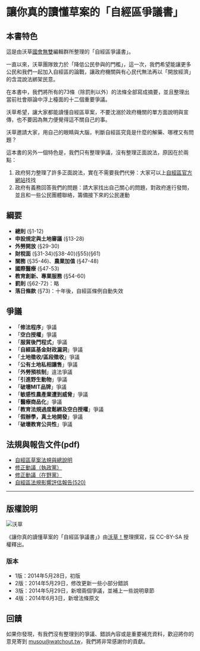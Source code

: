 # 讓你真的讀懂草案的「自經區爭議書」

## 本書特色

這是由沃草[國會無雙](http://musou.tw/)編輯群所整理的「自經區爭議書」。

一直以來，沃草團隊致力於「降低公民參與的門檻」，這一次，我們希望能讓更多公民和我們一起加入自經區的論戰，讓政府機關與有心民代無法再以「開放經濟」的含混說法綁架民意。

在本書中，我們將所有的73條（除罰則以外）的法條全部寫成摘要，並且整理出當前社會辯論中浮上檯面的十二個重要爭議。

沃草希望，讓大家都能讀懂自經區草案，不要沈溺於政府機關的單方面說明與宣傳，也不要因為無力便覺得這不關自己的事。

沃草邀請大家，用自己的眼睛與大腦，判斷自經區究竟是什麼的解藥、哪裡又有問題？

這本書的另外一個特色是，我們只有整理爭議，沒有整理正面說法，原因在於兩點：

1. 政府努力整理了許多正面說法，實在不需要我們代勞：大家可以上[自經區官方網站](http://www.fepz.org.tw/m1.aspx?sNo=0019944)找找
2. 政府有義務回答我們的問題：請大家找出自己關心的問題，對政府進行發問，並且和一些公民團體聯絡，籌備接下來的公民運動
 
## 綱要

* **總則** (§1-12)
* **申設規定與土地審議** (§13-28)
* **外勞開放** (§29-30)
* **財稅面** (§31-34)(§38-40)(§55)(§61)
* **關務** (§35-46)、**農業加值** (§47-48)
* **國際醫療** (§47-53)
* **教育創新、專業服務** (§54-60)
* **罰則** (§62-72)：略
* **落日條款** (§73)：十年後，自經區條例自動失效

## 爭議
* 「**修法程序**」爭議
* 「**空白授權**」爭議
* 「**服貿後門程式**」爭議
* 「**自經區基金財政漏洞**」爭議
* 「**土地徵收/區段徵收**」爭議 
* 「**公有土地私相讓售**」爭議
* 「**外勞預核制**」違法爭議
* 「**引進野生動物**」爭議
* 「**破壞MIT品牌**」爭議 
* 「**敏感性農產業遭到威脅**」爭議
* 「**醫療商品化**」爭議
* 「**教育法規過度鬆綁及空白授權**」爭議
* 「**假辦學，真土地開發**」爭議
* 「**破壞教育公共性**」爭議

## 法規與報告文件(pdf)

* [自經區草案法規與總說明](http://www.fepz.org.tw/dn.aspx?uid=34042)
* [修正動議（執政黨）](https://drive.google.com/file/d/0B6ZiS9f8Cm9qbzJwWmVJNW9pRDQ/edit?usp=sharing)
* [修正動議（在野黨）](https://drive.google.com/file/d/0B6ZiS9f8Cm9qWkQtMTFJR2dFejA/edit?usp=sharing)
* [自經區法規影響評估報告(520)](http://www.fepz.org.tw/dn.aspx?uid=35707)

---

## 版權說明

![沃草](http://i.imgur.com/XR31knH.jpg)

《讓你真的讀懂草案的「自經區爭議書」》由[沃草！](https://www.facebook.com/WatchOutTW)整理撰寫，採 CC-BY-SA 授權釋出。

### 版本

* 1版：2014年5月28日，初版
* 2版：2014年5月29日，修改更新一些小部分錯誤
* 3版：2014年5月29日，新增兩個爭議，並補上一些說明章節
* 4版：2014年6月3日，新增法條原文

## 回饋 

如果你發現，有我們沒有整理到的爭議、錯誤內容或是重要補充資料，歡迎將你的意見寄到 musou@watchout.tw，我們將非常感謝你的貢獻。
